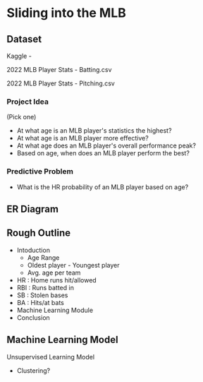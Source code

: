 # Sliding into the MLB

## Dataset
Kaggle - 

2022 MLB Player Stats - Batting.csv

2022 MLB Player Stats - Pitching.csv


### Project Idea
(Pick one)
- At what age is an MLB player's statistics the highest?
- At what age is an MLB player more effective? 
- At what age does an MLB player's overall performance peak?
- Based on age, when does an MLB player perform the best? 

### Predictive Problem
- What is the HR probability of an MLB player based on age?

## ER Diagram

## Rough Outline
- Intoduction
  - Age Range
  - Oldest player - Youngest player
  - Avg. age per team
- HR : Home runs hit/allowed
- RBI : Runs batted in
- SB : Stolen bases
- BA : Hits/at bats
- Machine Learning Module
- Conclusion
## Machine Learning Model
Unsupervised Learning Model
- Clustering? 
